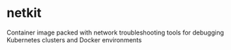 # netkit
Container image packed with network troubleshooting tools for debugging Kubernetes clusters and Docker environments
